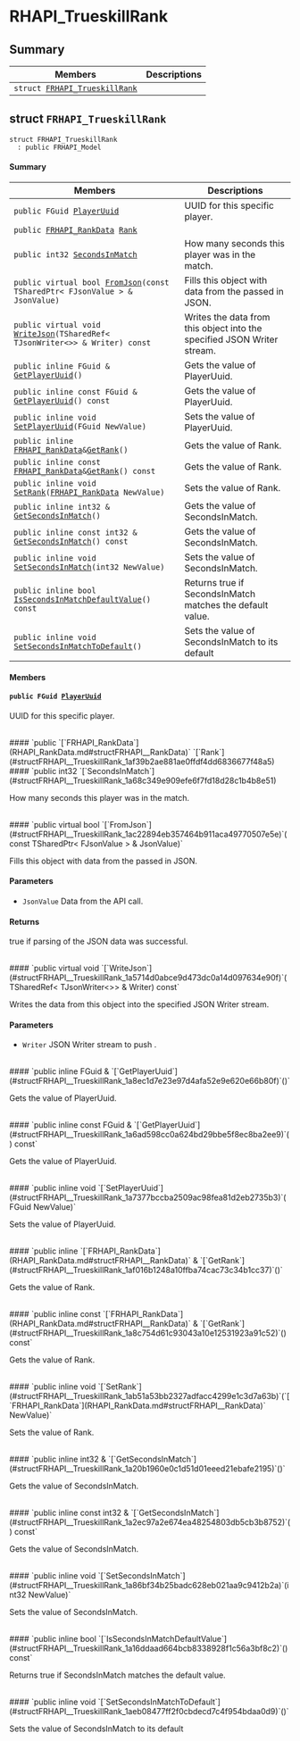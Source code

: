# RHAPI_TrueskillRank <a id="group__RHAPI__TrueskillRank"></a>

## Summary

 Members                        | Descriptions                                
--------------------------------|---------------------------------------------
`struct `[`FRHAPI_TrueskillRank`](#structFRHAPI__TrueskillRank) | 

## struct `FRHAPI_TrueskillRank` <a id="structFRHAPI__TrueskillRank"></a>

```
struct FRHAPI_TrueskillRank
  : public FRHAPI_Model
```

#### Summary

 Members                        | Descriptions                                
--------------------------------|---------------------------------------------
`public FGuid `[`PlayerUuid`](#structFRHAPI__TrueskillRank_1aedadea66bbdcec5f82b8a349283d068c) | UUID for this specific player.
`public `[`FRHAPI_RankData`](RHAPI_RankData.md#structFRHAPI__RankData)` `[`Rank`](#structFRHAPI__TrueskillRank_1af39b2ae881ae0ffdf4dd6836677f48a5) | 
`public int32 `[`SecondsInMatch`](#structFRHAPI__TrueskillRank_1a68c349e909efe6f7fd18d28c1b4b8e51) | How many seconds this player was in the match.
`public virtual bool `[`FromJson`](#structFRHAPI__TrueskillRank_1ac22894eb357464b911aca49770507e5e)`(const TSharedPtr< FJsonValue > & JsonValue)` | Fills this object with data from the passed in JSON.
`public virtual void `[`WriteJson`](#structFRHAPI__TrueskillRank_1a5714d0abce9d473dc0a14d097634e90f)`(TSharedRef< TJsonWriter<>> & Writer) const` | Writes the data from this object into the specified JSON Writer stream.
`public inline FGuid & `[`GetPlayerUuid`](#structFRHAPI__TrueskillRank_1a8ec1d7e23e97d4afa52e9e620e66b80f)`()` | Gets the value of PlayerUuid.
`public inline const FGuid & `[`GetPlayerUuid`](#structFRHAPI__TrueskillRank_1a6ad598cc0a624bd29bbe5f8ec8ba2ee9)`() const` | Gets the value of PlayerUuid.
`public inline void `[`SetPlayerUuid`](#structFRHAPI__TrueskillRank_1a7377bccba2509ac98fea81d2eb2735b3)`(FGuid NewValue)` | Sets the value of PlayerUuid.
`public inline `[`FRHAPI_RankData`](RHAPI_RankData.md#structFRHAPI__RankData)` & `[`GetRank`](#structFRHAPI__TrueskillRank_1af016b1248a10ffba74cac73c34b1cc37)`()` | Gets the value of Rank.
`public inline const `[`FRHAPI_RankData`](RHAPI_RankData.md#structFRHAPI__RankData)` & `[`GetRank`](#structFRHAPI__TrueskillRank_1a8c754d61c93043a10e12531923a91c52)`() const` | Gets the value of Rank.
`public inline void `[`SetRank`](#structFRHAPI__TrueskillRank_1ab51a53bb2327adfacc4299e1c3d7a63b)`(`[`FRHAPI_RankData`](RHAPI_RankData.md#structFRHAPI__RankData)` NewValue)` | Sets the value of Rank.
`public inline int32 & `[`GetSecondsInMatch`](#structFRHAPI__TrueskillRank_1a20b1960e0c1d51d01eeed21ebafe2195)`()` | Gets the value of SecondsInMatch.
`public inline const int32 & `[`GetSecondsInMatch`](#structFRHAPI__TrueskillRank_1a2ec97a2e674ea48254803db5cb3b8752)`() const` | Gets the value of SecondsInMatch.
`public inline void `[`SetSecondsInMatch`](#structFRHAPI__TrueskillRank_1a86bf34b25badc628eb021aa9c9412b2a)`(int32 NewValue)` | Sets the value of SecondsInMatch.
`public inline bool `[`IsSecondsInMatchDefaultValue`](#structFRHAPI__TrueskillRank_1a16ddaad664bcb8338928f1c56a3bf8c2)`() const` | Returns true if SecondsInMatch matches the default value.
`public inline void `[`SetSecondsInMatchToDefault`](#structFRHAPI__TrueskillRank_1aeb08477ff2f0cbdecd7c4f954bdaa0d9)`()` | Sets the value of SecondsInMatch to its default

#### Members

#### `public FGuid `[`PlayerUuid`](#structFRHAPI__TrueskillRank_1aedadea66bbdcec5f82b8a349283d068c) <a id="structFRHAPI__TrueskillRank_1aedadea66bbdcec5f82b8a349283d068c"></a>

UUID for this specific player.

<br>
#### `public `[`FRHAPI_RankData`](RHAPI_RankData.md#structFRHAPI__RankData)` `[`Rank`](#structFRHAPI__TrueskillRank_1af39b2ae881ae0ffdf4dd6836677f48a5) <a id="structFRHAPI__TrueskillRank_1af39b2ae881ae0ffdf4dd6836677f48a5"></a>

<br>
#### `public int32 `[`SecondsInMatch`](#structFRHAPI__TrueskillRank_1a68c349e909efe6f7fd18d28c1b4b8e51) <a id="structFRHAPI__TrueskillRank_1a68c349e909efe6f7fd18d28c1b4b8e51"></a>

How many seconds this player was in the match.

<br>
#### `public virtual bool `[`FromJson`](#structFRHAPI__TrueskillRank_1ac22894eb357464b911aca49770507e5e)`(const TSharedPtr< FJsonValue > & JsonValue)` <a id="structFRHAPI__TrueskillRank_1ac22894eb357464b911aca49770507e5e"></a>

Fills this object with data from the passed in JSON.

#### Parameters
* `JsonValue` Data from the API call.

#### Returns
true if parsing of the JSON data was successful.

<br>
#### `public virtual void `[`WriteJson`](#structFRHAPI__TrueskillRank_1a5714d0abce9d473dc0a14d097634e90f)`(TSharedRef< TJsonWriter<>> & Writer) const` <a id="structFRHAPI__TrueskillRank_1a5714d0abce9d473dc0a14d097634e90f"></a>

Writes the data from this object into the specified JSON Writer stream.

#### Parameters
* `Writer` JSON Writer stream to push .

<br>
#### `public inline FGuid & `[`GetPlayerUuid`](#structFRHAPI__TrueskillRank_1a8ec1d7e23e97d4afa52e9e620e66b80f)`()` <a id="structFRHAPI__TrueskillRank_1a8ec1d7e23e97d4afa52e9e620e66b80f"></a>

Gets the value of PlayerUuid.

<br>
#### `public inline const FGuid & `[`GetPlayerUuid`](#structFRHAPI__TrueskillRank_1a6ad598cc0a624bd29bbe5f8ec8ba2ee9)`() const` <a id="structFRHAPI__TrueskillRank_1a6ad598cc0a624bd29bbe5f8ec8ba2ee9"></a>

Gets the value of PlayerUuid.

<br>
#### `public inline void `[`SetPlayerUuid`](#structFRHAPI__TrueskillRank_1a7377bccba2509ac98fea81d2eb2735b3)`(FGuid NewValue)` <a id="structFRHAPI__TrueskillRank_1a7377bccba2509ac98fea81d2eb2735b3"></a>

Sets the value of PlayerUuid.

<br>
#### `public inline `[`FRHAPI_RankData`](RHAPI_RankData.md#structFRHAPI__RankData)` & `[`GetRank`](#structFRHAPI__TrueskillRank_1af016b1248a10ffba74cac73c34b1cc37)`()` <a id="structFRHAPI__TrueskillRank_1af016b1248a10ffba74cac73c34b1cc37"></a>

Gets the value of Rank.

<br>
#### `public inline const `[`FRHAPI_RankData`](RHAPI_RankData.md#structFRHAPI__RankData)` & `[`GetRank`](#structFRHAPI__TrueskillRank_1a8c754d61c93043a10e12531923a91c52)`() const` <a id="structFRHAPI__TrueskillRank_1a8c754d61c93043a10e12531923a91c52"></a>

Gets the value of Rank.

<br>
#### `public inline void `[`SetRank`](#structFRHAPI__TrueskillRank_1ab51a53bb2327adfacc4299e1c3d7a63b)`(`[`FRHAPI_RankData`](RHAPI_RankData.md#structFRHAPI__RankData)` NewValue)` <a id="structFRHAPI__TrueskillRank_1ab51a53bb2327adfacc4299e1c3d7a63b"></a>

Sets the value of Rank.

<br>
#### `public inline int32 & `[`GetSecondsInMatch`](#structFRHAPI__TrueskillRank_1a20b1960e0c1d51d01eeed21ebafe2195)`()` <a id="structFRHAPI__TrueskillRank_1a20b1960e0c1d51d01eeed21ebafe2195"></a>

Gets the value of SecondsInMatch.

<br>
#### `public inline const int32 & `[`GetSecondsInMatch`](#structFRHAPI__TrueskillRank_1a2ec97a2e674ea48254803db5cb3b8752)`() const` <a id="structFRHAPI__TrueskillRank_1a2ec97a2e674ea48254803db5cb3b8752"></a>

Gets the value of SecondsInMatch.

<br>
#### `public inline void `[`SetSecondsInMatch`](#structFRHAPI__TrueskillRank_1a86bf34b25badc628eb021aa9c9412b2a)`(int32 NewValue)` <a id="structFRHAPI__TrueskillRank_1a86bf34b25badc628eb021aa9c9412b2a"></a>

Sets the value of SecondsInMatch.

<br>
#### `public inline bool `[`IsSecondsInMatchDefaultValue`](#structFRHAPI__TrueskillRank_1a16ddaad664bcb8338928f1c56a3bf8c2)`() const` <a id="structFRHAPI__TrueskillRank_1a16ddaad664bcb8338928f1c56a3bf8c2"></a>

Returns true if SecondsInMatch matches the default value.

<br>
#### `public inline void `[`SetSecondsInMatchToDefault`](#structFRHAPI__TrueskillRank_1aeb08477ff2f0cbdecd7c4f954bdaa0d9)`()` <a id="structFRHAPI__TrueskillRank_1aeb08477ff2f0cbdecd7c4f954bdaa0d9"></a>

Sets the value of SecondsInMatch to its default

<br>
